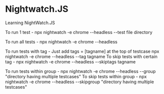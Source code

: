 # Nightwatch.JS
Learning NightWatch.JS

To run 1 test - 
npx nightwatch -e chrome --headless --test file directory

To run all tests - 
npx nightwatch -e chrome --headless

To run tests with tag - 
Just add tags = [tagname] at the top of testcase
npx nightwatch -e chrome --headless --tag tagname
To skip tests with certain tag - 
npx nightwatch -e chrome --headless --skiptags tagname

To run tests within group - 
npx nightwatch -e chrome --headless --group "directory having multiple testcases"
To skip tests within group - 
npx nightwatch -e chrome --headless --skipgroup "directory having multiple testcases"



